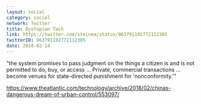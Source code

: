 ```yaml
---
layout: social
category: social
network: Twitter
title: Dystopian Tech
link: https://twitter.com/steinea/status/963791192772112385
twitterID: 963791192772112385
date: 2018-02-14
---
```


"the system promises to pass judgment on the things a citizen is and is not permitted to do, buy, or access ... Private, commercial transactions ... become venues for state-directed punishment for 'nonconformity.'"

<https://www.theatlantic.com/technology/archive/2018/02/chinas-dangerous-dream-of-urban-control/553097/>
